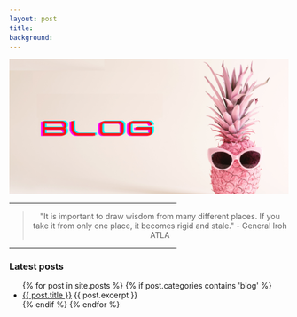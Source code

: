 ```yaml
---
layout: post
title: 
background: 
---
```


<img src="/assets/img/blog.png" class="img-fluid"/>


<hr width="60%">
<blockquote style="text-align: center;">
    <p>"It is important to draw wisdom from many different places. If you take it from only one place, it becomes rigid and stale." - General Iroh ATLA
</p>
</blockquote>
<hr width="60%">


<p> 
	<!--I write blogs when I want to share info which I had difficulty getting, to document my learning and experiences or just to get in the flow. -->
	<h3> Latest posts </h3>
</p>
<ul>
  {% for post in site.posts %}
  	{% if post.categories contains 'blog' %}
	    <li>
	      <a href="{{ post.url }}">{{ post.title }}</a>
	      {{ post.excerpt }}
	    </li>
	{% endif %}   
  {% endfor %}
</ul>

